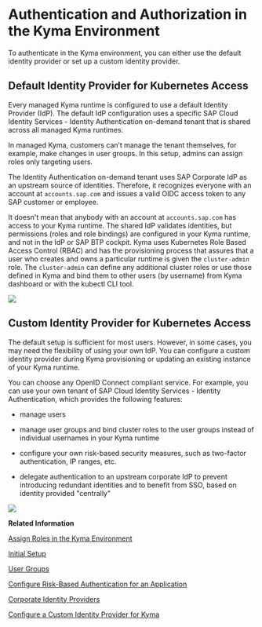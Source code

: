 <!-- loio85200d8509004236b2a3a637bf1471a8 -->

# Authentication and Authorization in the Kyma Environment

To authenticate in the Kyma environment, you can either use the default identity provider or set up a custom identity provider.



<a name="loio85200d8509004236b2a3a637bf1471a8__section_jsc_p14_zkb"/>

## Default Identity Provider for Kubernetes Access

Every managed Kyma runtime is configured to use a default Identity Provider \(IdP\). The default IdP configuration uses a specific SAP Cloud Identity Services - Identity Authentication on-demand tenant that is shared across all managed Kyma runtimes.

In managed Kyma, customers can’t manage the tenant themselves, for example, make changes in user groups. In this setup, admins can assign roles only targeting users.

The Identity Authentication on-demand tenant uses SAP Corporate IdP as an upstream source of identities. Therefore, it recognizes everyone with an account at `accounts.sap.com` and issues a valid OIDC access token to any SAP customer or employee.

It doesn't mean that anybody with an account at `accounts.sap.com` has access to your Kyma runtime. The shared IdP validates identities, but permissions \(roles and role bindings\) are configured in your Kyma runtime, and not in the IdP or SAP BTP cockpit. Kyma uses Kubernetes Role Based Access Control \(RBAC\) and has the provisioning process that assures that a user who creates and owns a particular runtime is given the `cluster-admin` role. The `cluster-admin` can define any additional cluster roles or use those defined in Kyma and bind them to other users \(by username\) from Kyma dashboard or with the kubectl CLI tool.

![](images/defaultid_7240dd9.png)



<a name="loio85200d8509004236b2a3a637bf1471a8__section_rqx_sbr_psb"/>

## Custom Identity Provider for Kubernetes Access

The default setup is sufficient for most users. However, in some cases, you may need the flexibility of using your own IdP. You can configure a custom identity provider during Kyma provisioning or updating an existing instance of your Kyma runtime.

You can choose any OpenID Connect compliant service. For example, you can use your own tenant of SAP Cloud Identity Services - Identity Authentication, which provides the following features:

-   manage users

-   manage user groups and bind cluster roles to the user groups instead of individual usernames in your Kyma runtime

-   configure your own risk-based security measures, such as two-factor authentication, IP ranges, etc.

-   delegate authentication to an upstream corporate IdP to prevent introducing redundant identities and to benefit from SSO, based on identity provided "centrally"


![](images/Custom_Identity_Provider_e045058.png)

**Related Information**  


[Assign Roles in the Kyma Environment](../50-administration-and-ops/assign-roles-in-the-kyma-environment-148ae38.md "Kyma uses roles to manage access within the cluster, which give the assigned users the permissions suitable for their purposes.")

[Initial Setup](https://help.sap.com/viewer/6d6d63354d1242d185ab4830fc04feb1/LATEST/en-US/31af7da133874e199a7df1d42905241b.html)

[User Groups](https://help.sap.com/viewer/6d6d63354d1242d185ab4830fc04feb1/LATEST/en-US/ddd067c899f94e2f9006cc4dd417be80.html)

[Configure Risk-Based Authentication for an Application](https://help.sap.com/viewer/6d6d63354d1242d185ab4830fc04feb1/LATEST/en-US/bc52fbf3d59447bbb6aa22f80d8b6056.html)

[Corporate Identity Providers](https://help.sap.com/docs/IDENTITY_AUTHENTICATION/6d6d63354d1242d185ab4830fc04feb1/19f3eca47db643b6aad448b5dc1075ad.html?locale=en-US)

[Configure a Custom Identity Provider for Kyma](configure-a-custom-identity-provider-for-kyma-67bcc6e.md "Enable the Kyma environment with a custom identity provider (IdP).")

